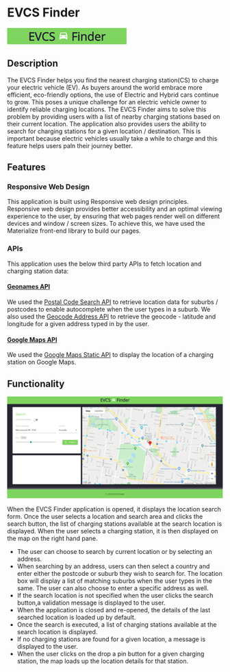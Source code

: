 # EVCS Finder

 [![Image of EVCS Finder](assets/image/readme_evcs_finder_icon.png "Open the EVCS Finder.")](https://alibahrami633.github.io/EVCS-Finder/)

## Description
The EVCS Finder helps you find the nearest charging station(CS) to charge your electric vehicle (EV). As buyers around the world embrace more efficient, eco-friendly options, the use of Electric and Hybrid cars continue to grow. This poses a unique challenge for an electric vehicle owner to identify reliable charging locations. 
The EVCS Finder aims to solve this problem by providing users with a list of nearby charging stations based on their current location. The application also provides users the ability to search for charging stations for a given location / destination. This is important because electric vehicles usually take a while to charge and this feature helps users paln their journey better.

## Features
### Responsive Web Design 
This application is built using Responsive web design principles. Responsive web design provides better accessibility and an optimal viewing experience to the user, by ensuring that web pages render well on different devices and window / screen sizes. To achieve this, we have used the Materialize front-end library to build our pages. 

### APIs
This application uses the below third party APIs to fetch location and charging station data:
#### [Geonames API](http://www.geonames.org) 
We used the [Postal Code Search API](https://www.geonames.org/export/web-services.html#postalCodeSearch) to retrieve location data for suburbs / postcodes to enable autocomplete when the user types in a suburb. 
We also used the [Geocode Address API](https://www.geonames.org/maps/addresses.html#geoCodeAddress) to retrieve the geocode - latitude and longitude for a given address typed in by the user.

#### [Google Maps API](https://developers.google.com/maps/documentation?hl=en_GB) 
We used the [Google Maps Static API](https://developers.google.com/maps/documentation/maps-static/intro?hl=en_GB) to display the location of a charging station on Google Maps. 

## Functionality

![Image of EVCS Finder Main Page](assets/image/readme_evcs_finder_main.png "EVCS Finder Main Page")

When the EVCS Finder application is opened, it displays the location search form. Once the user selects a location and search area and clicks the search button, the list of charging stations available at the search location is displayed. When the user selects a charging station, it is then displayed on the map on the right hand pane. 

* The user can choose to search by current location or by selecting an address. 
* When searching by an address, users can then select a country and enter either the postcode or suburb they wish to search for. The location box will display a list of matching suburbs when the user types in the same. The user can also choose to enter a specific address as well.  
* If the search location is not specified when the user clicks the search button,a validation message is displayed to the user. 
* When the application is closed and re-opened, the details of the last searched location is loaded up by default.
* Once the search is executed, a list of charging stations available at the search location is displayed. 
* If no charging stations are found for a given location, a message is displayed to the user.
* When the user clicks on the drop a pin button for a given charging station, the map loads up the location details for that station.
